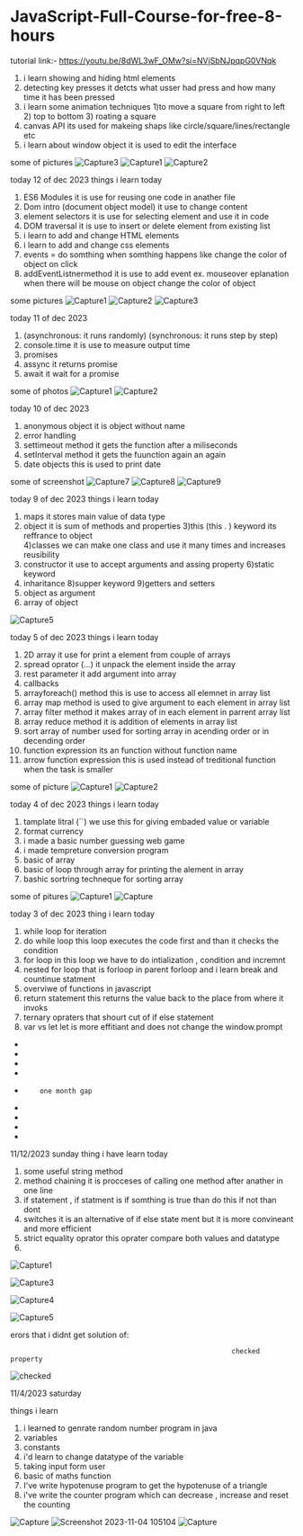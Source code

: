 # JavaScript-Full-Course-for-free-8-hours
tutorial link:- https://youtu.be/8dWL3wF_OMw?si=NVjSbNJpqpG0VNqk

1) i learn showing and hiding html elements
2) detecting key presses it detcts what usser had press and how many time it has been pressed
3) i learn some animation techniques 1)to move a square from right to left 2) top to bottom 3) roating a square
4) canvas API its used for makeing shaps like circle/square/lines/rectangle etc
5) i learn about window object it is used to edit the interface

some of pictures
![Capture3](https://github.com/subodh245/JavaScript-Full-Course-for-free-8-hours/assets/118099441/8baa94cc-9b76-45a5-a764-5f470d2485a1)
![Capture1](https://github.com/subodh245/JavaScript-Full-Course-for-free-8-hours/assets/118099441/8e4d9a2a-3d1f-480c-99d5-8f54dd3298ef)
![Capture2](https://github.com/subodh245/JavaScript-Full-Course-for-free-8-hours/assets/118099441/688c9eed-6346-45dc-82da-f0d42bff6df3)



today 12 of dec 2023
things i learn today
1) ES6 Modules it is use for reusing one code in anather file
2) Dom intro (document object model) it use to change content
3) element selectors it is use for selecting element and use it in code
4) DOM traversal it is use to insert or delete element from existing list
5) i learn to add and change HTML elements
6) i learn to add and change css elements
7) events = do somthing when somthing happens like change the color of object on click
8) addEventListnermethod it is use to add event ex. mouseover eplanation when there will be mouse on object change the color of object

some pictures
![Capture1](https://github.com/subodh245/JavaScript-Full-Course-for-free-8-hours/assets/118099441/48d3b69a-324a-40e9-acdb-75681070a485)
![Capture2](https://github.com/subodh245/JavaScript-Full-Course-for-free-8-hours/assets/118099441/4ad10c58-cf76-4cfe-bf1d-c8a2cb99af61)
![Capture3](https://github.com/subodh245/JavaScript-Full-Course-for-free-8-hours/assets/118099441/4dca5cca-7d55-493d-ac99-339f179653b9)




today 11 of dec 2023
1) (asynchronous: it runs randomly) (synchronous: it runs step by step)
2) console.time it is use to measure output time 
3) promises
4) assync it returns promise
5) await it wait for a promise

some of photos
![Capture1](https://github.com/subodh245/JavaScript-Full-Course-for-free-8-hours/assets/118099441/5be383e3-63a6-482c-a150-88622eae9513)
![Capture2](https://github.com/subodh245/JavaScript-Full-Course-for-free-8-hours/assets/118099441/5b482cb2-2110-4601-a818-9d9de33aa6f9)


today 10 of dec 2023
1) anonymous object it is object without name
2) error handling
3) settimeout method it gets the function after a miliseconds
4) setInterval method it gets the fuunction again an again
5) date objects this is used to print date
   

some of screenshot
![Capture7](https://github.com/subodh245/JavaScript-Full-Course-for-free-8-hours/assets/118099441/690b879d-3b02-4051-97a6-4c941fc1f06f)
![Capture8](https://github.com/subodh245/JavaScript-Full-Course-for-free-8-hours/assets/118099441/54442d9d-8b04-4ee0-9117-707b5d740d76)
![Capture9](https://github.com/subodh245/JavaScript-Full-Course-for-free-8-hours/assets/118099441/bf4d1192-e0ec-4fc9-ba3b-0ada88cf9c76)

today 9 of dec 2023
things i learn today
1) maps it stores main value of data type
2) object it is sum of methods and properties
3)this (this . ) keyword its reffrance to object  
4)classes we can make one class and use it many times and increases reusibility 
5) constructor it use to accept arguments and assing property
6)static keyword 
7) inharitance
8)supper keyword 
9)getters and setters 
10) object as argument
11) array of object

![Capture5](https://github.com/subodh245/JavaScript-Full-Course-for-free-8-hours/assets/118099441/8728162e-e866-480b-a19a-6a5837a30570)


today 5 of dec 2023
things i learn today
1) 2D array it use for print a element from couple of arrays
2) spread oprator (...) it unpack the element inside the array
3) rest parameter it add argument into array
4) callbacks
5) arrayforeach() method this is use to access all elemnet in array list
6) array map method is used to give argument to each element in array list
7) array filter method it makes array of in each element in parrent array list
8) array reduce method it is addition of elements in array list
9) sort array of number used for sorting array in acending order or in decending order
10) function expression its an function without function name
11) arrow function expression this is used instead of treditional function when the task is smaller

some of picture 
![Capture1](https://github.com/subodh245/JavaScript-Full-Course-for-free-8-hours/assets/118099441/086836a3-0419-41dc-9d5a-24dda562d436)
![Capture2](https://github.com/subodh245/JavaScript-Full-Course-for-free-8-hours/assets/118099441/6a9c7362-c5fd-4596-8fd5-5057e6b55367)


today 4 of dec 2023
things i learn today 
1) tamplate litral (``) we use this for giving embaded value or variable
2) format currency
3) i made a basic number guessing web game
4) i made tempreture conversion program
5) basic of array
6) basic of loop through array for printing the alement in array
7) bashic sortring techneque for sorting array


some of pitures 
![Capture1](https://github.com/subodh245/JavaScript-Full-Course-for-free-8-hours/assets/118099441/3f1528ef-4df9-4401-b28e-c492ef212633)
![Capture](https://github.com/subodh245/JavaScript-Full-Course-for-free-8-hours/assets/118099441/82b0d86d-a280-406d-b10b-14c3d90e27ab)



today 3 of dec 2023 
 thing i learn today 
 1) while loop  for iteration
 2) do while loop  this loop executes the code first and than it checks the condition
 3) for loop in this loop we have to do intialization , condition and incremnt
 4) nested for loop that is forloop in parent forloop and i learn break and countinue statment
 5) overviwe of functions in javascript
 6)  return statement this returns the value back to the place from where it invoks
 7)  ternary opraters that shourt cut of if else statement
 8)  var vs let let is more effitiant and does not change the window.prompt



-
-
-
-
-         one month gap
-
-
-
-


11/12/2023 sunday
thing i have learn today 
1) some useful string method
2) method chaining it is procceses of calling one method after anather in one line
3) if statement , if statment is if somthing is true than do this if not than dont
4) switches it is an alternative of if else state ment but it is more convineant and more efficient
5) strict equality oprator this oprater compare both values and datatype
6) 
![Capture1](https://github.com/subodh245/JavaScript-Full-Course-for-free-8-hours/assets/118099441/89eb0b60-5770-4dab-b92b-4146381f9ffa)

![Capture3](https://github.com/subodh245/JavaScript-Full-Course-for-free-8-hours/assets/118099441/654270b1-8c1d-4e65-a8da-ad6d4fe961b3)

![Capture4](https://github.com/subodh245/JavaScript-Full-Course-for-free-8-hours/assets/118099441/d29df000-bae1-4877-99a5-9a9a6f7a9a65)

![Capture5](https://github.com/subodh245/JavaScript-Full-Course-for-free-8-hours/assets/118099441/742f3204-6fe3-40bd-a3f3-9621f2f982f3)


erors that i didnt get solution of:


                                                           checked property

![checked](https://github.com/subodh245/JavaScript-Full-Course-for-free-8-hours/assets/118099441/0fd7c062-e0fb-4ee3-86df-ed7460d58b2f)






11/4/2023 saturday

things i learn
1) i learned to genrate random number program in java
2) variables
3) constants
4) i'd learn to change datatype of the variable
5) taking input form user
6) basic of maths function
7) I've write hypotenuse program to get the hypotenuse of a triangle
8) i've write the counter program which can decrease , increase and reset the counting


![Capture](https://github.com/subodh245/JavaScript-Full-Course-for-free-8-hours/assets/118099441/75fbfe14-5f71-4ce3-9a11-fde137bc820c)
![Screenshot 2023-11-04 105104](https://github.com/subodh245/JavaScript-Full-Course-for-free-8-hours/assets/118099441/6ad49d6e-c277-411f-948a-c3e0cd09119a)
![Capture](https://github.com/subodh245/JavaScript-Full-Course-for-free-8-hours/assets/118099441/eac0eb39-ddda-432e-a901-a3b0a76e3a92)







